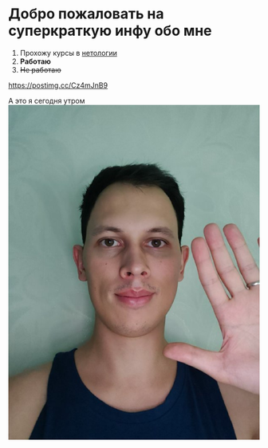 # Добро пожаловать на суперкраткую инфу обо мне

1. Прохожу курсы в [нетологии](https://netology.ru/)   
2. **Работаю**
3. ~~Не работаю~~

https://postimg.cc/Cz4mJnB9

А это я сегодня утром
![А это я сегодня утром](image.png)